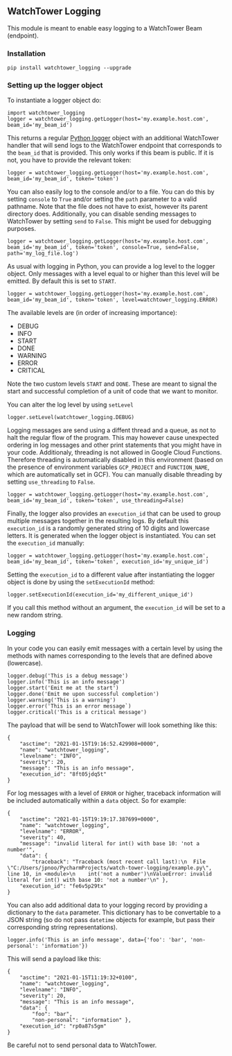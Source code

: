 ## WatchTower Logging

This module is meant to enable easy logging to a WatchTower Beam (endpoint).

### Installation

```
pip install watchtower_logging --upgrade
```

### Setting up the logger object
To instantiate a logger object do:
```
import watchtower_logging
logger = watchtower_logging.getLogger(host='my.example.host.com', beam_id='my_beam_id')
```
This returns a regular [Python logger](https://docs.python.org/3/howto/logging.html) object with an additional WatchTower handler that will send logs to the WatchTower endpoint that corresponds to the `beam_id` that is provided. This only works if this beam is public. If it is not, you have to provide the relevant token:
```
logger = watchtower_logging.getLogger(host='my.example.host.com', beam_id='my_beam_id', token='token')
```
You can also easily log to the console and/or to a file. You can do this by setting `console` to `True` and/or setting the `path` parameter to a valid pathname. Note that the file does not have to exist, however its parent directory does. Additionally, you can disable sending messages to WatchTower by setting `send` to `False`. This might be used for debugging purposes.
```
logger = watchtower_logging.getLogger(host='my.example.host.com', beam_id='my_beam_id', token='token', console=True, send=False, path='my_log_file.log')
```
As usual with logging in Python, you can provide a log level to the logger object. Only messages with a level equal to or higher than this level will be emitted. By default this is set to `START`.
```
logger = watchtower_logging.getLogger(host='my.example.host.com', beam_id='my_beam_id', token='token', level=watchtower_logging.ERROR)
```
The available levels are (in order of increasing importance): 
- DEBUG
- INFO
- START
- DONE
- WARNING
- ERROR
- CRITICAL

Note the two custom levels `START` and `DONE`. These are meant to signal the start and successful completion of a unit of code that we want to monitor. 

You can alter the log level by using `setLevel`
```
logger.setLevel(watchtower_logging.DEBUG)
```
Logging messages are send using a diffent thread and a queue, as not to halt the regular flow of the program. This may however cause unexpected ordering in log messages and other print statements that you might have in your code. 
Additionaly, threading is not allowed in Google Cloud Functions. Therefore threading is automatically disabled in this environment (based on the presence of  environment variables `GCP_PROJECT` and `FUNCTION_NAME`, which are automatically set in GCF).
You can manually disable threading by setting `use_threading` to `False`.
```
logger = watchtower_logging.getLogger(host='my.example.host.com', beam_id='my_beam_id', token='token', use_threading=False)
```
Finally, the logger also provides an `execution_id` that can be used to group multiple messages together in the resulting logs. By default this `execution_id` is a randomly generated string of 10 digits and lowercase letters. It is generated when the logger object is instantiated. You can set the `execution_id` manually:
```
logger = watchtower_logging.getLogger(host='my.example.host.com', beam_id='my_beam_id', token='token', execution_id='my_unique_id')
```
Setting the `execution_id` to a different value after instantiating the logger object is done by using the `setExecutionId` method:
```
logger.setExecutionId(execution_id='my_different_unique_id')
```
If you call this method without an argument, the `execution_id` will be set to a new random string.
### Logging
In your code you can easily emit messages with a certain level by using the methods with names corresponding to the levels that are defined above (lowercase).
```
logger.debug('This is a debug message')
logger.info('This is an info message')
logger.start('Emit me at the start')
logger.done('Emit me upon successful completion')
logger.warning('This is a warning')
logger.error('This is an error message`)
logger.critical('This is a critical message')
```
The payload that will be send to WatchTower will look something like this:
```
{
    "asctime": "2021-01-15T19:16:52.429908+0000", 
    "name": "watchtower_logging", 
    "levelname": "INFO", 
    "severity": 20,
    "message": "This is an info message", 
    "execution_id": "8ft05jdq5t"
}
```
For log messages with a level of `ERROR` or higher, traceback information will be included automatically within a `data` object. So for example:
```
{
    "asctime": "2021-01-15T19:19:17.387699+0000", 
    "name": "watchtower_logging", 
    "levelname": "ERROR", 
    "severity": 40,
    "message": "invalid literal for int() with base 10: 'not a number'", 
    "data": {
        "traceback": "Traceback (most recent call last):\n  File \"C:/Users/jpnoo/PycharmProjects/watch-tower-logging/example.py\", line 10, in <module>\n    int('not a number')\nValueError: invalid literal for int() with base 10: 'not a number'\n" }, 
    "execution_id": "fe6v5p29tx"
}
```
You can also add additional data to your logging record by providing a dictionary to the `data` parameter. This dictionary has to be convertable to a JSON string (so do not pass `datetime` objects for example, but pass their corresponding string representations).
```
logger.info('This is an info message', data={'foo': 'bar', 'non-personal': 'information'})
```
This will send a payload like this:
```
{
    "asctime": "2021-01-15T11:19:32+0100", 
    "name": "watchtower_logging", 
    "levelname": "INFO", 
    "severity": 20,
    "message": "This is an info message", 
    "data": {
        "foo": "bar", 
        "non-personal": "information" }, 
    "execution_id": "rp0a87s5gm"
}
```
Be careful not to send personal data to WatchTower.
